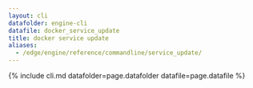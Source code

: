 ```yaml
---
layout: cli
datafolder: engine-cli
datafile: docker_service_update
title: docker service update
aliases:
  - /edge/engine/reference/commandline/service_update/
---
```

<!--
This page is automatically generated from Docker's source code. If you want to
suggest a change to the text that appears here, open a ticket or pull request
in the source repository on GitHub:

https://github.com/docker/cli
-->

{% include cli.md datafolder=page.datafolder datafile=page.datafile %}
